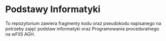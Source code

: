 # Podstawy Informatyki

To repozytorium zawiera fragmenty kodu oraz pseudokodu
napisanego na potrzeby zajęć podstaw informatyki oraz 
Programowania proceduralnego na wFiIS AGH.

<!-- ### Jak uruchamiać programy?

#### C
1. Skompiluj wybrany program przy pomocy GCC:
`gcc 'NAZWA'.c -o 'NAZWA'.o`
Gdzie 'NAZWA' - to nazwa wybranego programu
2. Uruchom program komendą:
`./'NAZWA'.o`

#### Scala
1. Upewnij się że posiadasz na komputerze JDK, Scala Compiler oraz SBT
2. Otwórz Terminal i przejdź do wybranego programu, np `Horner`
3. Uruchom Scala Build Tools komendą `sbt`
4. Moje funkcje nie posiadają swoich implementacji, natomiast posiadają
   zestaw szerokich testów sprawdzających działanie przy różnych możliwych
   przypadkach. Dlatego aby sprawdzić czy dana funkcja działa należy ją
   uruchomić w środowisku testowym komendą `test`

#### Python
1. Upewnij się że posiadasz na komputerze kompilator Pythona 3, w wersji >= 3.7
2. Dla łatwości obsługi i edycji kodu zainstaluj IDE PyCharm
3. W PyCharm po załadowaniu projektu wystarczy kliknąć zielony, trójkątny przycisk `run`

## Horner `Scala`

Prosta funkcja rekurencyjnie wyliczająca wynik wielomianu przy pomocy
schematu Hornera, zaprezentowanego poniżej

```
((...((An*x + An-1)*x + An-2) ... )*x + A1)*x + A0
```

#### Porównanie różnych podejść 

| Typ        | Dane           | Czas (ns)  |
| ------------- |:-------------:| -----:|
| rekurencja      | Binarny | 687851 |
| rekurencja     | Randomowy      |   8256 |
| rekurencja bez generyków |  Binarny      |    10254 |
| rekurencja bez generyków | Randomowy      |    5147 |
| Pętla while      | Binarny | 10382 |
| Pętla while     | Randomowy      |   4285 |
| Łopatologiczne potęgowanie i mnożenie  |  Binarny      |    325671 |
| Łopatologiczne potęgowanie i mnożenie      | Randomowy      |     52681 |

## Min `scala`

Prostsza od Hornera funkcja rekurencyjnie szukająca najmniejszej wartości w
zadanej liśce

## Search `Python`

Kod jest implementacją dwóch popularnych metod przeszukiwania tablic
binarnego, oraz liniowego, przy czym przeszukiwanie binarne rozwiązałem
dwoma metodami - pętlą while oraz rekurencyjnie. -->
